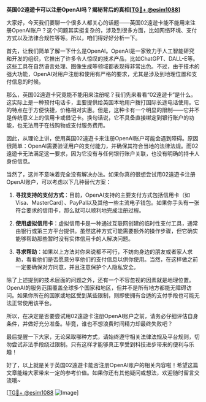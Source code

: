 **英国02遠遊卡可以注册OpenAI吗？揭秘背后的真相[[TG💪+ @esim1088](https://t.me/s/esim1088)]**

大家好，今天我们要聊一个很多人都关心的话题——英国02遠遊卡能不能用来注册OpenAI账户？这个问题其实挺复杂的，涉及到很多方面，比如网络环境、支付方式以及法律合规性等等。所以，咱们得好好分析一下。

首先，让我们简单了解一下什么是OpenAI。OpenAI是一家致力于人工智能研究和开发的组织，它推出了许多令人惊叹的技术产品，比如ChatGPT、DALL-E等。这些工具在自然语言处理、图像生成等领域都表现得非常出色。不过，由于技术的强大功能，OpenAI对用户注册和使用有严格的要求，尤其是涉及到地理位置和支付信息的时候。

那么，英国02遠遊卡究竟能不能用来注册呢？我们先来看看“02遠遊卡”是什么。这实际上是一种预付电话卡，主要提供给英国本地用户拨打国际长途电话使用。它的特点在于方便快捷，价格相对实惠。但是，这种卡有一个明显的限制——它并不是传统意义上的信用卡或借记卡。换句话说，它不具备直接绑定到银行账户的功能，也无法用于在线购物或支付服务费用。

因此，从理论上讲，使用英国02遠遊卡来注册OpenAI账户可能会遇到障碍。原因很简单：OpenAI需要验证用户的支付能力，并确保其符合当地的法律法规。而02遠遊卡无法满足这一要求，因为它没有与任何银行账户关联，也没有明确的持卡人身份信息。

当然了，这并不意味着完全没有解决办法。如果你真的很想尝试用02遠遊卡注册OpenAI账户，可以考虑以下几种替代方案：

1. **寻找支持的支付方式**：目前，OpenAI支持的主要支付方式包括信用卡（如Visa、MasterCard）、PayPal以及其他一些主流电子钱包。如果你手头有一张符合要求的信用卡，那么就可以顺利地完成注册过程。
   
2. **使用虚拟信用卡**：虚拟信用卡是一种通过互联网创建的临时性支付工具，通常由银行或第三方平台提供。虽然这种方式可能需要额外的操作步骤，但它确实能够帮助那些暂时没有实体信用卡的人解决问题。

3. **寻求帮助**：如果以上方法对你来说都不可行，不妨向身边的朋友或者家人求助，看看他们是否愿意分享他们的支付信息以供你使用。当然，在这样做之前一定要确保对方同意，并且注意保护个人隐私安全。

除了上述提到的技术层面的问题之外，还有一个不容忽视的因素就是地理位置。OpenAI的服务范围覆盖全球多个国家和地区，但并不是所有地方都能无障碍访问。如果你所在的国家或地区受到某些限制，则即使拥有合适的支付手段也可能无法正常使用该平台。

所以，在决定是否要尝试用02遠遊卡注册OpenAI账户之前，请务必仔细评估自身条件，并做好充分准备。毕竟，谁也不想浪费时间精力却最终失败吧？

最后提醒一下大家，无论采取哪种方式，请始终遵守相关法律法规及平台规则，切勿尝试非法手段绕过限制。只有这样才能够真正享受到科技进步带来的便利与乐趣！

好了，以上就是关于英国02遠遊卡能否注册OpenAI账户的相关内容啦！希望这篇文章能给大家带来一定的参考价值。如果你还有其他疑问或想法，欢迎随时留言交流哦~

[[TG💪+ @esim1088](https://t.me/s/esim1088) ![Image](https://i.postimg.cc/4NQfJmqS/Snipaste-2025-05-13-00-14-12.png)]